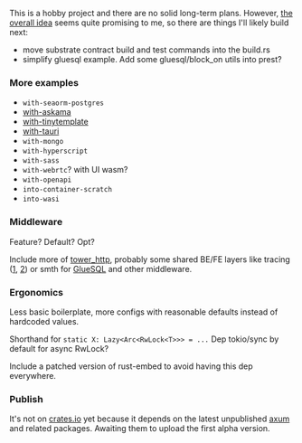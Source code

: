 This is a hobby project and there are no solid long-term plans. However, [the overall idea](https://prest.blog/motivation) seems quite promising to me, so there are things I'll likely build next:

- move substrate contract build and test commands into the build.rs
- simplify gluesql example. Add some gluesql/block_on utils into prest?

### More examples

- `with-seaorm-postgres`
- [with-askama](https://github.com/djc/askama)
- [with-tinytemplate](https://crates.io/crates/tinytemplate)
- [with-tauri](https://beta.tauri.app/)
- `with-mongo`
- `with-hyperscript`
- `with-sass`
- `with-webrtc`? with UI wasm?
- `with-openapi`
- `into-container-scratch`
- `into-wasi`

### Middleware

Feature? Default? Opt?

Include more of [tower_http](https://docs.rs/tower-http/latest/tower_http/), probably some shared BE/FE layers like tracing ([1](https://github.com/old-storyai/tracing-wasm), [2](https://docs.rs/tracing-chrome/latest/tracing_chrome/)) or smth for [GlueSQL](https://gluesql.org/docs/0.14/getting-started/javascript-web) and other middleware.

### Ergonomics
Less basic boilerplate, more configs with reasonable defaults instead of hardcoded values.

Shorthand for `static X: Lazy<Arc<RwLock<T>>> = ...`
Dep tokio/sync by default for async RwLock?

Include a patched version of rust-embed to avoid having this dep everywhere.

### Publish
It's not on [crates.io](https://crates.io/crates/prest) yet because it depends on the latest unpublished [axum](https://github.com/tokio-rs/axum) and related packages. Awaiting them to upload the first alpha version.
